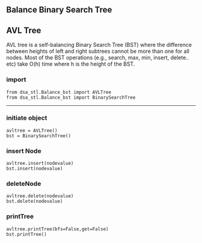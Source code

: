 ## Balance Binary Search Tree
## AVL Tree
AVL tree is a self-balancing Binary Search Tree (BST) where the difference between heights of left and right subtrees cannot be more than one for all nodes.
Most of the BST operations (e.g., search, max, min, insert, delete.. etc) take O(h) time where h is the height of the BST.

### import 
```
from dsa_stl.Balance_bst import AVLTree
from dsa_stl.Balance_bst import BinarySearchTree
```
---
### initiate object
```
avltree = AVLTree()
bst = BinarySearchTree()
```

### insert Node
```
avltree.insert(nodevalue)
bst.insert(nodevalue)
```

### deleteNode
```
avltree.delete(nodevalue)
bst.delete(nodevalue)
```

### printTree
```
avltree.printTree(bfs=False,get=False)
bst.printTree()
```
